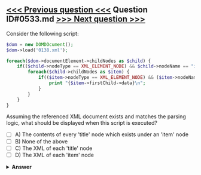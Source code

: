 [<<< Previous question <<<](0532.md)   Question ID#0533.md   [>>> Next question >>>](0534.md)
---

Consider the following script:

```php
$dom = new DOMDOcument();
$dom->load('0138.xml');

foreach($dom->documentElement->childNodes as $child) {
    if(($child->nodeType == XML_ELEMENT_NODE) && $child->nodeName == "item") {
        foreach($child->childNodes as $item) {
            if(($item->nodeType == XML_ELEMENT_NODE) && ($item->nodeName == "title")) {
                print "{$item->firstChild->data}\n";
            }
        }
    }
}
```
Assuming the referenced XML document exists and matches the parsing logic, what should be displayed when this script is executed?

- [ ] A) The contents of every 'title' node which exists under an 'item' node
- [ ] B) None of the above
- [ ] C) The XML of each 'title' node
- [ ] D) The XML of each 'item' node

<details><summary><b>Answer</b></summary>
<p>
  Answer: <strong>A</strong>
</p>
</details>
